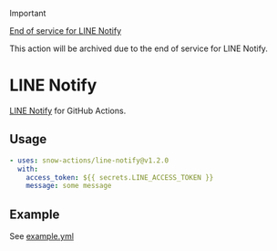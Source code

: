 > [!IMPORTANT]
> [End of service for LINE Notify](https://notify-bot.line.me/closing-announce)
> 
> This action will be archived due to the end of service for LINE Notify.

# LINE Notify

[LINE Notify](https://notify-bot.line.me/) for GitHub Actions.

## Usage
```yml
- uses: snow-actions/line-notify@v1.2.0
  with:
    access_token: ${{ secrets.LINE_ACCESS_TOKEN }}
    message: some message
```

## Example
See [example.yml](.github/workflows/example.yml)
